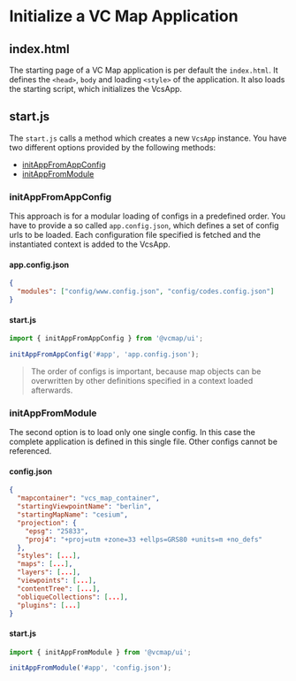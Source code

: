 # Initialize a VC Map Application

## index.html

The starting page of a VC Map application is per default the `index.html`.
It defines the `<head>`, `body` and loading `<style>` of the application.
It also loads the starting script, which initializes the VcsApp.

## start.js

The `start.js` calls a method which creates a new `VcsApp` instance.
You have two different options provided by the following methods:

- [initAppFromAppConfig](#initappfromappconfig)
- [initAppFromModule](#initappfromcontext)

### initAppFromAppConfig

This approach is for a modular loading of configs in a predefined order.
You have to provide a so called `app.config.json`, which defines a set of config urls to be loaded.
Each configuration file specified is fetched and the instantiated context is added to the VcsApp.

#### app.config.json

```json
{
  "modules": ["config/www.config.json", "config/codes.config.json"]
}
```

#### start.js

```js
import { initAppFromAppConfig } from '@vcmap/ui';

initAppFromAppConfig('#app', 'app.config.json');
```

> The order of configs is important, because map objects can be overwritten by other definitions specified in a context loaded afterwards.

### initAppFromModule

The second option is to load only one single config. In this case the complete application is defined in this single file.
Other configs cannot be referenced.

#### config.json

```json
{
  "mapcontainer": "vcs_map_container",
  "startingViewpointName": "berlin",
  "startingMapName": "cesium",
  "projection": {
    "epsg": "25833",
    "proj4": "+proj=utm +zone=33 +ellps=GRS80 +units=m +no_defs"
  },
  "styles": [...],
  "maps": [...],
  "layers": [...],
  "viewpoints": [...],
  "contentTree": [...],
  "obliqueCollections": [...],
  "plugins": [...]
}
```

#### start.js

```js
import { initAppFromModule } from '@vcmap/ui';

initAppFromModule('#app', 'config.json');
```
